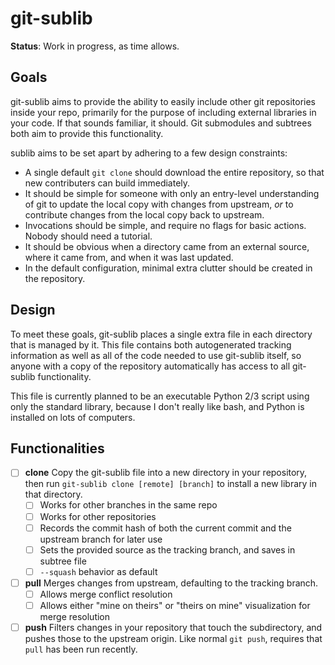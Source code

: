 # git-sublib

**Status**:
Work in progress, as time allows.

## Goals
git-sublib aims to provide the ability to easily include other git repositories inside your repo, 
primarily for the purpose of including external libraries in your code. If that sounds familiar, it
should. Git submodules and subtrees both aim to provide this functionality.

sublib aims to be set apart by adhering to a few design constraints:
- A single default `git clone` should download the entire repository, so that new 
contributers can build immediately.
- It should be simple for someone with only an entry-level understanding of git to update the local copy with changes from upstream, _or_ to contribute changes from the local copy back to upstream.
- Invocations should be simple, and require no flags for basic actions. Nobody should need a tutorial.
- It should be obvious when a directory came from an external source, where it came from, and when it was last updated.
- In the default configuration, minimal extra clutter should be created in the repository.

## Design
To meet these goals, git-sublib places a single extra file in each directory that is managed by it. This file contains both autogenerated tracking information as well as all of the code needed to use git-sublib itself, so anyone with a copy of the repository automatically has access to all git-sublib functionality. 

This file is currently planned to be an executable Python 2/3 script using only the standard library, because I don't really like bash, and Python is installed on lots of computers.

## Functionalities
- [ ] **clone** Copy the git-sublib file into a new directory in your repository, then run `git-sublib clone [remote] [branch]` to install a new library in that directory. 
	- [ ] Works for other branches in the same repo
	- [ ] Works for other repositories
	- [ ] Records the commit hash of both the current commit and the upstream branch for later use
	- [ ] Sets the provided source as the tracking branch, and saves in subtree file
	- [ ] `--squash` behavior as default
- [ ] **pull** Merges changes from upstream, defaulting to the tracking branch.
	- [ ] Allows merge conflict resolution
	- [ ] Allows either "mine on theirs" or "theirs on mine" visualization for merge resolution
- [ ] **push** Filters changes in your repository that touch the subdirectory, and pushes those to the upstream origin. Like normal `git push`, requires that `pull` has been run recently.
